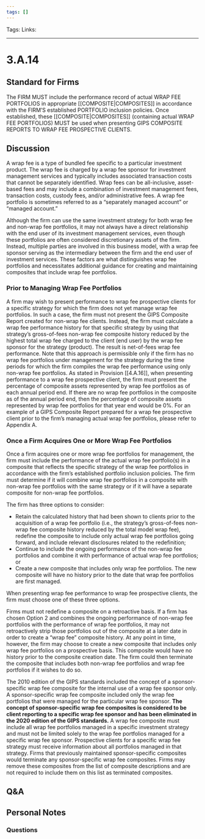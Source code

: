 ```yaml
---
tags: []
---
```

Tags: 
Links: 
___
# 3.A.14
## Standard for Firms
The FIRM MUST include the performance record of actual WRAP FEE PORTFOLIOS in appropriate [[COMPOSITE|COMPOSITES]] in accordance with the FIRM’S established PORTFOLIO inclusion policies. Once established, these [[COMPOSITE|COMPOSITES]] (containing actual WRAP FEE PORTFOLIOS) MUST be used when presenting GIPS COMPOSITE REPORTS TO WRAP FEE PROSPECTIVE CLIENTS.
## Discussion
A wrap fee is a type of bundled fee specific to a particular investment product. The wrap fee is charged by a wrap fee sponsor for investment management services and typically includes associated transaction costs that cannot be separately identified. Wrap fees can be all-inclusive, asset-based fees and may include a combination of investment management fees, transaction costs, custody fees, and/or administrative fees. A wrap fee portfolio is sometimes referred to as a “separately managed account” or “managed account.”

Although the firm can use the same investment strategy for both wrap fee and non-wrap fee portfolios, it may not always have a direct relationship with the end user of its investment management services, even though these portfolios are often considered discretionary assets of the firm. Instead, multiple parties are involved in this business model, with a wrap fee sponsor serving as the intermediary between the firm and the end user of investment services. These factors are what distinguishes wrap fee portfolios and necessitates additional guidance for creating and maintaining composites that include wrap fee portfolios.
### Prior to Managing Wrap Fee Portfolios
A firm may wish to present performance to wrap fee prospective clients for a specific strategy for which the firm does not yet manage wrap fee portfolios. In such a case, the firm must not present the GIPS Composite Report created for non-wrap fee clients. Instead, the firm must calculate a wrap fee performance history for that specific strategy by using that strategy’s gross-of-fees non-wrap fee composite history reduced by the highest total wrap fee charged to the client (end user) by the wrap fee sponsor for the strategy (product). The result is net-of-fees wrap fee performance. Note that this approach is permissible only if the firm has no wrap fee portfolios under management for the strategy during the time periods for which the firm compiles the wrap fee performance using only non-wrap fee portfolios. As stated in Provision [[4.A.16]], when presenting performance to a wrap fee prospective client, the firm must present the percentage of composite assets represented by wrap fee portfolios as of each annual period end. If there are no wrap fee portfolios in the composite as of the annual period end, then the percentage of composite assets represented by wrap fee portfolios for that year end would be 0%. For an example of a GIPS Composite Report prepared for a wrap fee prospective client prior to the firm’s managing actual wrap fee portfolios, please refer to Appendix A.
### Once a Firm Acquires One or More Wrap Fee Portfolios
Once a firm acquires one or more wrap fee portfolios for management, the firm must include the performance of the actual wrap fee portfolio(s) in a composite that reflects the specific strategy of the wrap fee portfolios in accordance with the firm’s established portfolio inclusion policies. The firm must determine if it will combine wrap fee portfolios in a composite with non-wrap fee portfolios with the same strategy or if it will have a separate composite for non-wrap fee portfolios.

The firm has three options to consider:
- Retain the calculated history that had been shown to clients prior to the acquisition of a wrap fee portfolio (i.e., the strategy’s gross-of-fees non-wrap fee composite history reduced by the total model wrap fee), redefine the composite to include only actual wrap fee portfolios going forward, and include relevant disclosures related to the redefinition;
- Continue to include the ongoing performance of the non-wrap fee portfolios and combine it with performance of actual wrap fee portfolios; or
- Create a new composite that includes only wrap fee portfolios. The new composite will have no history prior to the date that wrap fee portfolios are first managed.

When presenting wrap fee performance to wrap fee prospective clients, the firm must choose one of these three options.

Firms must not redefine a composite on a retroactive basis. If a firm has chosen Option 2 and combines the ongoing performance of non-wrap fee portfolios with the performance of wrap fee portfolios, it may not retroactively strip those portfolios out of the composite at a later date in order to create a “wrap fee” composite history. At any point in time, however, the firm may choose to create a new composite that includes only wrap fee portfolios on a prospective basis. This composite would have no history prior to the composite creation date. The firm could then terminate the composite that includes both non-wrap fee portfolios and wrap fee portfolios if it wishes to do so.

The 2010 edition of the GIPS standards included the concept of a sponsor-specific wrap fee composite for the internal use of a wrap fee sponsor only. A sponsor-specific wrap fee composite included only the wrap fee portfolios that were managed for the particular wrap fee sponsor. **The concept of sponsor-specific wrap fee composites is considered to be client reporting to a specific wrap fee sponsor and has been eliminated in the 2020 edition of the GIPS standards.** A wrap fee composite must include all wrap fee portfolios managed in a specific investment strategy and must not be limited solely to the wrap fee portfolios managed for a specific wrap fee sponsor. Prospective clients for a specific wrap fee strategy must receive information about all portfolios managed in that strategy. Firms that previously maintained sponsor-specific composites would terminate any sponsor-specific wrap fee composites. Firms may remove these composites from the list of composite descriptions and are not required to include them on this list as terminated composites.
## Q&A

## Personal Notes

### Questions